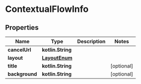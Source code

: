 
# ContextualFlowInfo

## Properties
Name | Type | Description | Notes
------------ | ------------- | ------------- | -------------
**cancelUrl** | **kotlin.String** |  | 
**layout** | [**LayoutEnum**](LayoutEnum.md) |  | 
**title** | **kotlin.String** |  |  [optional]
**background** | **kotlin.String** |  |  [optional]



